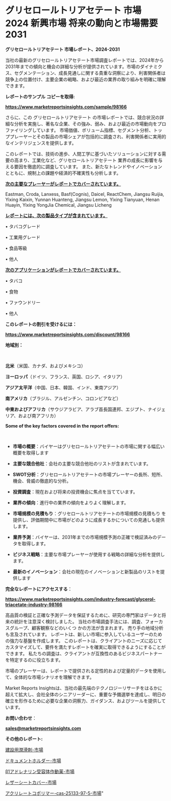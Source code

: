 # グリセロールトリアセテート 市場 2024 新興市場 将来の動向と市場需要 2031

<strong>グリセロールトリアセテート 市場レポート、2024-2031</strong>

当社の最新のグリセロールトリアセテート市場調査レポートでは、2024年から2031年までの傾向と機会の詳細な分析が提供されています。市場のダイナミクス、セグメンテーション、成長見通しに関する貴重な洞察により、利害関係者は競争上の位置付け、主要企業の戦略、および最近の業界の取り組みを明確に理解できます。



<strong>レポートのサンプル コピーを取得:</strong> <a href=https://www.marketreportsinsights.com/sample/98166>

<strong><u>https://www.marketreportsinsights.com/sample/98166</u></strong></a>

さらに、この グリセロールトリアセテート の市場レポートでは、競合状況の詳細な分析を実施し、著名な企業、その強み、弱み、および最近の市場動向をプロファイリングしています。 市場価値、ボリューム指標、セグメント分析、トッププレーヤーとその製品の市場シェアが包括的に調査され、利害関係者に実用的なインテリジェンスを提供します。

このレポートでは、技術の進歩、人間工学に基づいたソリューションに対する需要の高まり、工業化など、グリセロールトリアセテート 業界の成長に影響を与える要因を徹底的に調査しています。 また、新たなトレンドやイノベーションとともに、規制上の課題や経済的不確実性も分析します。



<strong><u>次の主要なプレーヤーがレポートでカバーされています。</u></strong>

Eastman, Croda, Lanxess, Basf(Cognis), Daicel, ReactChem, Jiangsu Ruijia, Yixing Kaixin, Yunnan Huanteng, Jiangsu Lemon, Yixing Tianyuan, Henan Huayin, Yixing YongJia Chemical, Jiangsu Licheng



<strong><u><b>レポートには、次の製品タイプが含まれています。</b></u></strong>

• タバコグレード

• 工業用グレード

• 食品等級

• 他人



<strong><u><b>次のアプリケーションがレポートでカバーされています。</b></u></strong>

• タバコ

• 食物

• ファウンドリー

• 他人



<strong><b>このレポートの割引を受けるには：</b></strong>

<a href=https://www.marketreportsinsights.com/discount/98166>

<strong><u>https://www.marketreportsinsights.com/discount/98166</u></strong></a>



<strong>地域別：</strong>

<strong> </strong>



<strong>北米</strong>（米国、カナダ、およびメキシコ）



<strong>ヨーロッパ</strong>（ドイツ、フランス、英国、ロシア、イタリア）



<strong>アジア太平洋</strong>（中国、日本、韓国、インド、東南アジア）



<strong>南アメリカ</strong>（ブラジル、アルゼンチン、コロンビアなど）



<strong>中東およびアフリカ</strong>（サウジアラビア、アラブ首長国連邦、エジプト、ナイジェリア、および南アフリカ）



<strong>Some of the key factors covered in the report offers:</strong>

<strong> </strong>
<ul>
  <li>

<strong>市場の概要</strong>：バイヤーはグリセロールトリアセテートの市場に関する幅広い概要を取得します</li>
  <li>

<strong>主要な競合他社</strong>：会社の主要な競合他社のリストが含まれています。</li>
  <li>

<strong>SWOT分析</strong>：グリセロールトリアセテートの市場プレーヤーの長所、短所、機会、脅威の徹底的な分析。</li>
  <li>

<strong>投資調査</strong>：現在および将来の投資機会に焦点を当てています。</li>
  <li>

<strong>業界の傾向</strong>：進行中の業界の傾向をよりよく理解します。</li>
  <li>

<strong>市場規模の見積もり</strong>：グリセロールトリアセテートの市場規模の見積もり を提供し、評価期間中に市場がどのように成長するかについての見通しも提供します。</li>
  <li>

<strong>業界予測</strong>：バイヤーは、2031年までの市場規模予測の正確で検証済みのデータを取得します。</li>
  <li>

<strong>ビジネス戦略</strong>：主要な市場プレーヤーが使用する戦略の詳細な分析を提供します。</li>
  <li>

<strong>最新のイノベーション</strong>：会社の現在のイノベーションと新製品のリストを提供します</li>
</ul>


<strong>完全なレポートにアクセスする</strong>：

<a href=https://www.marketreportsinsights.com/industry-forecast/glycerol-triacetate-industry-98166>

<strong><u>https://www.marketreportsinsights.com/industry-forecast/glycerol-triacetate-industry-98166</u></strong></a>

高品質の検証と正確な予測データを保証するために、研究の専門家はデータと将来の統計を注意深く検討しました。 当社の市場調査手法には、調査、フォーカスグループ、顧客観察などのいくつ かの方法が含まれます。 売り手の地域分析も言及されています。 レポートは、新しい市場に参入しているユーザーのための強力な基盤を作成します。 このレポートは、クライアントのニーズに応じてカスタマイズして、要件を満たすレポートを確実に取得できるようにすることができます。 私たちの調査は、クライアントが互換性のあるビジネスパートナーを特定するのに役立ちます。

市場のプレーヤーは、レポートで提供される定性的および定量的データを使用して、全体的な市場シナリオを理解できます。

Market Reports Insightsは、当社の最先端のテクノロジーリサーチをはるかに超えて拡大し、会社全体のシニアリーダーに、重要な予備選挙を達成し、明日の確立を形作るために必要な企業の洞察力、ガイダンス、およびツールを提供しています。



<strong><b>お問い合わせ</b></strong>：

<a href=mailto:sales@marketreportsinsights.com>

<strong><u>sales@marketreportsinsights.com</u></strong></a>



<strong>その他のレポート:</strong>

<a href=https://www.linkedin.com/pulse/建設用潤滑剤-市場-2030-年までの需要に焦点を当てた-2023-年調査レポート-qvh4f/>建設用潤滑剤-市場</a>

<a href=https://www.linkedin.com/pulse/ドキュメントホルダー-市場-2023-最新の-cagr-および成長分析-2030-4m5kf/>ドキュメントホルダー-市場</a>

<a href=https://www.linkedin.com/pulse/β1アドレナリン受容体作動薬-市場-2030-年までの需要に焦点を当てた-owzsf/>β1アドレナリン受容体作動薬-市場</a>

<a href=https://www.linkedin.com/pulse/レザーシートカバー-市場-2023-新興市場-将来の動向と市場需要-2030-vnewf/>レザーシートカバー-市場</a>

<a href=https://www.linkedin.com/pulse/アクリレートコポリマー-cas-25133-97-5-市場-2023-upjnf/>アクリレートコポリマー-cas-25133-97-5-市場</a>"
